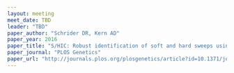 ```yaml
---
layout: meeting
meet_date: TBD
leader: "TBD"
paper_author: "Schrider DR, Kern AD"
paper_year: 2016
paper_title: "S/HIC: Robust identification of soft and hard sweeps using machine learning"
paper_journal: "PLOS Genetics"
paper_url: "http://journals.plos.org/plosgenetics/article?id=10.1371/journal.pgen.1005928"
---
```

